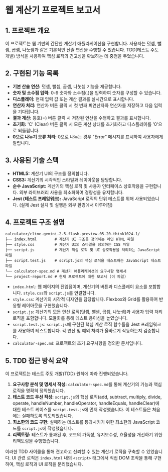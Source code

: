 # 웹 계산기 프로젝트 보고서

## 1. 프로젝트 개요
이 프로젝트는 웹 기반의 간단한 계산기 애플리케이션을 구현합니다. 사용자는 덧셈, 뺄셈, 곱셈, 나눗셈과 같은 기본적인 산술 연산을 수행할 수 있습니다. TDD(테스트 주도 개발) 방식을 사용하여 핵심 로직의 견고성을 확보하는 데 중점을 두었습니다.

## 2. 구현된 기능 목록

*   **기본 산술 연산:** 덧셈, 뺄셈, 곱셈, 나눗셈 기능을 제공합니다.
*   **숫자 및 소수점 입력:** 0-9 숫자와 소수점(.)을 입력하여 숫자를 구성할 수 있습니다.
*   **디스플레이:** 현재 입력 값 또는 계산 결과를 실시간으로 표시합니다.
*   **연산자 처리:** 연산자 버튼 클릭 시 첫 번째 피연산자와 연산자를 저장하고 다음 입력을 기다립니다.
*   **결과 계산:** 등호(=) 버튼 클릭 시 저장된 연산을 수행하고 결과를 표시합니다.
*   **초기화:** 'C' (Clear) 버튼 클릭 시 모든 계산 상태를 초기화하고 디스플레이를 '0'으로 되돌립니다.
*   **0으로 나누기 오류 처리:** 0으로 나누는 경우 "Error" 메시지를 표시하여 사용자에게 알립니다.

## 3. 사용된 기술 스택

*   **HTML5:** 계산기 UI의 구조를 정의합니다.
*   **CSS3:** 계산기의 시각적인 스타일과 레이아웃을 담당합니다.
*   **순수 JavaScript:** 계산기의 핵심 로직 및 사용자 인터페이스 상호작용을 구현합니다. 외부 라이브러리 사용을 최소화하여 경량성을 유지합니다.
*   **Jest (테스트 프레임워크):** JavaScript 로직의 단위 테스트를 위해 사용되었습니다. (실제 Jest 설치 및 실행은 외부 환경에서 이루어짐)

## 4. 프로젝트 구조 설명

```
calculator/cline-gemini-2.5-flash-preview-05-20-think1024-1/
├── index.html        # 계산기 UI 구조를 정의하는 메인 HTML 파일
├── style.css         # 계산기 UI의 스타일을 정의하는 CSS 파일
├── script.js         # 계산기 핵심 로직 및 UI 상호작용을 처리하는 JavaScript 파일
├── script.test.js    # script.js의 핵심 로직을 테스트하는 JavaScript 테스트 파일
└── calculator-spec.md # 계산기 애플리케이션의 요구사항 명세서
└── project-report.md # 현재 프로젝트에 대한 보고서 (이 파일)
```

*   `index.html`: 웹 페이지의 진입점이며, 계산기의 버튼과 디스플레이 요소를 포함합니다. `style.css`와 `script.js`를 연결합니다.
*   `style.css`: 계산기의 시각적 디자인을 담당합니다. Flexbox와 Grid를 활용하여 반응형 레이아웃을 구현했습니다.
*   `script.js`: 계산기의 모든 연산 로직(덧셈, 뺄셈, 곱셈, 나눗셈)과 사용자 입력 처리 로직을 포함합니다. 모듈화를 통해 테스트 용이성을 높였습니다.
*   `script.test.js`: `script.js`에 구현된 핵심 계산 로직 함수들을 Jest 프레임워크를 사용하여 테스트합니다. 각 연산 및 예외 처리가 올바르게 작동하는지 검증합니다.
*   `calculator-spec.md`: 프로젝트의 초기 요구사항을 정의한 문서입니다.

## 5. TDD 접근 방식 요약

이 프로젝트는 테스트 주도 개발(TDD) 원칙에 따라 진행되었습니다.

1.  **요구사항 분석 및 명세서 작성:** `calculator-spec.md`를 통해 계산기의 기능과 핵심 로직을 명확히 정의했습니다.
2.  **테스트 코드 우선 작성:** `script.js`의 핵심 로직(add, subtract, multiply, divide, operate, handleNumber, handleOperator, handleEquals, handleClear)에 대한 테스트 케이스를 `script.test.js`에 먼저 작성했습니다. 이 테스트들은 처음에는 실패하도록 의도되었습니다.
3.  **최소한의 코드 구현:** 실패하는 테스트를 통과시키기 위한 최소한의 JavaScript 코드를 `script.js`에 작성했습니다.
4.  **리팩토링:** 테스트가 통과된 후, 코드의 가독성, 유지보수성, 효율성을 개선하기 위한 리팩토링을 수행했습니다.

이러한 TDD 사이클을 통해 견고하고 신뢰할 수 있는 계산기 로직을 구축할 수 있었습니다. UI 관련 로직은 `index.html` 내의 `<script>` 태그에서 직접 DOM 조작을 통해 구현하여, 핵심 로직과 UI 로직을 분리했습니다.
